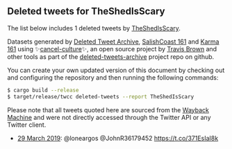 ## Deleted tweets for TheShedIsScary

The list below includes 1 deleted tweets by
[TheShedIsScary](https://twitter.com/TheShedIsScary).



Datasets generated by [Deleted Tweet Archive](https://twitter.com/deletedtweet161), 
[SalishCoast 161](https://twitter.com/SalishCoastA) and [Karma 161](https://twitter.com/KarmaOneSixOne) 
using ✨[cancel-culture](https://github.com/travisbrown/cancel-culture)✨, an open source project by 
[Travis Brown](https://twitter.com/travisbrown) and other tools as part of the 
[deleted-tweets-archive](https://github.com/salcoast/deleted-tweets-archive/) project repo on github.

You can create your own updated version of this document by checking out and configuring the
repository and then running the following commands:

```bash
$ cargo build --release
$ target/release/twcc deleted-tweets --report TheShedIsScary
```

Please note that all tweets quoted here are sourced from the
[Wayback Machine](https://web.archive.org) and were not directly accessed through the Twitter API or
any Twitter client.

* [29 March 2019](https://web.archive.org/web/20190329030120/https://twitter.com/TheShedIsScary/status/1111463322191384577): @loneargos @JohnR36179452 https://t.co/371EsIaI8k
